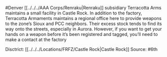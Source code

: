 #Denver 
[[../../../AAA Corps/Renraku|Renraku]] subsidiary Terracotta Arms maintains a small facility in Castle Rock. In addition to the factory, Terracotta Armaments maintains a regional office here to provide weapons to the zone’s Sioux and PCC neighbors. Their excess stock tends to find its way onto the streets, especially in Aurora. However, if you want to get your hands on a weapon before it’s been registered and tagged, you’ll need to make a contact at the factory

Disctrict: [[../../../Locations/FRFZ/Castle Rock|Castle Rock]]
Source: #6th